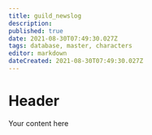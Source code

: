 ```yaml
---
title: guild_newslog
description: 
published: true
date: 2021-08-30T07:49:30.027Z
tags: database, master, characters
editor: markdown
dateCreated: 2021-08-30T07:49:30.027Z
---
```


# Header
Your content here